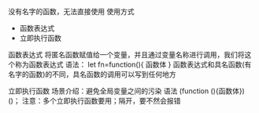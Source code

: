 没有名字的函数，无法直接使用
使用方式
- 函数表达式
- 立即执行函数



函数表达式
将匿名函数赋值给一个变量，并且通过变量名称进行调用，我们将这个称为函数表达式
语法：
let fn=function(){
函数体
}
函数表达式和具名函数(有名字的函数)的不同，具名函数的调用可以写到任何地方



立即执行函数
场景介绍：避免全局变量之间的污染
语法
(function (){函数体})()；
注意：多个立即执行函数要用；隔开，要不然会报错


